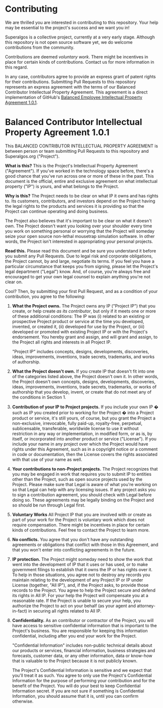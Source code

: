 # Contributing

We are thrilled you are interested in contributing to this repository. Your help may be essential to the project's success and we want you in!

Superalgos is a collective project, currently at a very early stage. Although this repository is not open source software yet, we do welcome contributions from the community.

Contributions are deemed _voluntary work_. There might be incentives in place for certain kinds of contributions. Contact us for more information in this regard.

In any case, contributors agree to provide an express grant of patent rights for their contributions. Submitting Pull Requests to this repository represents an express agreement with the terms of our Balanced Contributor Intellectual Property Agreement. This agreement is a direct implementation of GitHub's [Balanced Employee Intellectual Property Agreement 1.0.1](https://github.com/github/balanced-employee-ip-agreement/blob/master/Balanced_Employee_IP_Agreement.md).

# Balanced Contributor Intellectual Property Agreement 1.0.1

This BALANCED CONTRIBUTOR INTELLECTUAL PROPERTY AGREEMENT is between person or team submitting Pull Requests to this repository and Superalgos.org ("Project").

**What is this?** This is the Project's Intellectual Property Agreement ("Agreement"). If you've worked in the technology space before, there's a good chance that you've run across one or more of these in the past. This document is the official, entire and exclusive agreement on what intellectual property ("IP") is yours, and what belongs to the Project.

**Why is this?** The Project needs to be clear on what IP it owns and has rights to. Its customers, contributors, and investors depend on the Project having the legal rights to the products and services it is providing so that the Project can continue operating and doing business.

The Project also believes that it's important to be clear on what it doesn't own. The Project doesn't want you looking over your shoulder every time you work on something personal or worrying that the Project will someday seize your open source non-lethal mousetrap simulation software. In other words, the Project isn't interested in appropriating your personal projects.

**Read this.** Please read this document and be sure you understand it before you submit any Pull Requests. Due to legal risk and corporate obligations, the Project cannot, by and large, negotiate its terms. If you feel you have a particular circumstance that keeps you from signing, please let the Project's legal department ("Legal") know. And, of course, you're always free and encouraged to get your own legal counsel to explain anything you're not clear on.

Cool? Then, by submitting your first Pull Request, and as a condition of your contribution, you agree to the following:

1. **What the Project owns.** The Project owns any IP ("Project IP") that you create, or help create _as its contributor_, but only if it meets one or more of these additional conditions: The IP was (i) related to an existing or prospective Project product or service at the time you developed, invented, or created it, (ii) developed for use by the Project, or (iii) developed or promoted with existing Project IP or with the Project's endorsement. You hereby grant and assign, and will grant and assign, to the Project all rights and interests in all Project IP.

   "Project IP" includes concepts, designs, developments, discoveries, ideas, improvements, inventions, trade secrets, trademarks, and works of authorship.

2. **What the Project doesn't own.** If you create IP that doesn't fit into one of the categories listed above, the Project doesn't own it. In other words, the Project doesn't own concepts, designs, developments, discoveries, ideas, improvements, inventions, trade secrets, trademarks, or works of authorship that you develop, invent, or create that do not meet any of the conditions in Section 1.

3. **Contribution of your IP to Project projects.** If you include your own IP � such as IP you created prior to working for the Project � into a Project product or service, it's still yours, of course, but you grant the Project a non-exclusive, irrevocable, fully paid-up, royalty-free, perpetual, sublicensable, transferable, worldwide license to use it without restriction in any way or implementation, in modified form, or as is, by itself, or incorporated into another product or service ("License"). If you include your name in any project over which the Project would have rights under this Agreement, such as in a copyright notice or a comment in code or documentation, then the License covers the rights associated with that use of your name as well.

4. **Your contributions to non-Project projects.** The Project recognizes that you may be engaged in work that requires you to submit IP to entities other than the Project, such as open source projects used by the Project. Please make sure that Legal is aware of what you're working on so that Legal can help with any licensing issues. If any project asks you to sign a contribution agreement, you should check with Legal before doing so. These agreements may be legally binding on the Project and so should be run through Legal first.

5. **Voluntary Works** All Project IP that you are involved with or create as part of your work for the Project is voluntary work which does not require compensation. There might be incentives in place for certain kinds of contributions. Feel free to contact the Project to learn more.

6. **No conflicts.** You agree that you don't have any outstanding agreements or obligations that conflict with those in this Agreement, and that you won't enter into conflicting agreements in the future.

7. **IP protection.** The Project might someday need to show the work that went into the development of IP that it uses or has used, or to make government filings to establish that it owns the IP or has rights over it. To help in those situations, you agree not to destroy any records you maintain relating to the development of any Project IP or IP under License (together, "All IP"), and, if the Project asks, to provide those records to the Project. You agree to help the Project secure and defend its rights in All IP. For your help the Project will compensate you at a reasonable rate. If the Project is unable to secure your help, you authorize the Project to act on your behalf (as your agent and attorney-in-fact) in securing all rights related to All IP.

8. **Confidentiality.** As an contributor or contractor of the Project, you will have access to sensitive confidential information that is important to the Project's business. You are responsible for keeping this information confidential, including after you end your work for the Project.

   "Confidential Information" includes non-public technical details about our products or services, financial information, business strategies and forecasts, customer data, or any other information, data or know-how that is valuable to the Project because it is not publicly known.

   The Project's Confidential Information is sensitive and we expect that you'll treat it as such. You agree to only use the Project's Confidential Information for the purpose of performing your contribution and for the benefit of the Project. You will do your best to keep Confidential Information secret. If you are not sure if something is Confidential Information, you should assume that it is, until you can confirm otherwise.
